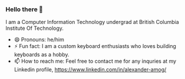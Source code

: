 ### Hello there 👋

<!--
**bleuLenny/bleulenny** is a ✨ _special_ ✨ repository because its `README.md` (this file) appears on your GitHub profile.

Here are some ideas to get you started:

- 👯 I’m looking to collaborate on ...
- 🤔 I’m looking for help with ...
- 💬 Ask me about ...


-->
I am a Computer Information Technology undergrad at British Columbia Institute Of Technology.
- 😄 Pronouns: he/him
- ⚡ Fun fact: I am a custom keyboard enthusiasts who loves building keyboards as a hobby.  
- 📫 How to reach me: Feel free to contact me for any inquries at my Linkedin profile, https://www.linkedin.com/in/alexander-amog/
